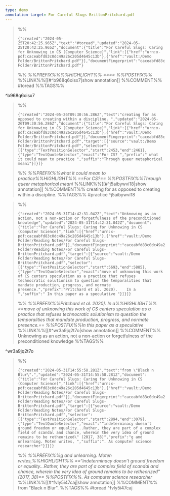 ```yaml
---
type: demo
annotation-target: For Careful Slugs-BrittonPritchard.pdf
---
```




>%%
>```annotation-json
>{"created":"2024-05-25T20:42:25.965Z","text":"#toread","updated":"2024-05-25T20:42:25.965Z","document":{"title":"For Careful Slugs: Caring for Unknowing in CS (Computer Science)","link":[{"href":"urn:x-pdf:caceabfd83c0dc49a26c205d4645c13b"},{"href":"vault:/Demo Folder/BrittonPritchard.pdf"}],"documentFingerprint":"caceabfd83c0dc49a26c205d4645c13b"},"uri":"vault:/Demo Folder/BrittonPritchard.pdf"}
>```
>%%
>*%%PREFIX%%%%HIGHLIGHT%% ==== %%POSTFIX%%*
>%%LINK%%[[#^b968q6oisx7|show annotation]]
>%%COMMENT%%
>#toread
>%%TAGS%%
>
^b968q6oisx7


>%%
>```annotation-json
>{"created":"2024-05-26T09:30:56.286Z","text":"creating for as opposed to creating within a discipline. ","updated":"2024-05-26T09:30:56.286Z","document":{"title":"For Careful Slugs: Caring for Unknowing in CS (Computer Science)","link":[{"href":"urn:x-pdf:caceabfd83c0dc49a26c205d4645c13b"},{"href":"vault:/Demo Folder/BrittonPritchard.pdf"}],"documentFingerprint":"caceabfd83c0dc49a26c205d4645c13b"},"uri":"vault:/Demo Folder/BrittonPritchard.pdf","target":[{"source":"vault:/Demo Folder/BrittonPritchard.pdf","selector":[{"type":"TextPositionSelector","start":2453,"end":2461},{"type":"TextQuoteSelector","exact":"For CS? ","prefix":" what it could mean to practice ","suffix":"Through queer metaphorical meani"}]}]}
>```
>%%
>*%%PREFIX%%what it could mean to practice%%HIGHLIGHT%% ==For CS?== %%POSTFIX%%Through queer metaphorical meani*
>%%LINK%%[[#^j5aibywvi18|show annotation]]
>%%COMMENT%%
>creating for as opposed to creating within a discipline. 
>%%TAGS%%
>#practice
^j5aibywvi18


>%%
>```annotation-json
>{"created":"2024-05-31T14:42:31.042Z","text":"Unknowing as an action, not a non-action or forgetfulness of the preconditioned knowledge","updated":"2024-05-31T14:42:31.042Z","document":{"title":"For Careful Slugs: Caring for Unknowing in CS (Computer Science)","link":[{"href":"urn:x-pdf:caceabfd83c0dc49a26c205d4645c13b"},{"href":"vault:/Demo Folder/Reading Notes/For Careful Slugs-BrittonPritchard.pdf"}],"documentFingerprint":"caceabfd83c0dc49a26c205d4645c13b"},"uri":"vault:/Demo Folder/Reading Notes/For Careful Slugs-BrittonPritchard.pdf","target":[{"source":"vault:/Demo Folder/Reading Notes/For Careful Slugs-BrittonPritchard.pdf","selector":[{"type":"TextPositionSelector","start":5693,"end":5885},{"type":"TextQuoteSelector","exact":"move of unknowing this work of CS centers speculation as a practice that refuses technocratic solutionism to question the temporalities that mandate production, progress, and normate presence.","prefix":"Pritchard et al. 2020).    In a ","suffix":" In this paper as a speculative "}]}]}
>```
>%%
>*%%PREFIX%%Pritchard et al. 2020).    In a%%HIGHLIGHT%% ==move of unknowing this work of CS centers speculation as a practice that refuses technocratic solutionism to question the temporalities that mandate production, progress, and normate presence.== %%POSTFIX%%In this paper as a speculative*
>%%LINK%%[[#^wr3a9jq2t7o|show annotation]]
>%%COMMENT%%
>Unknowing as an action, not a non-action or forgetfulness of the preconditioned knowledge
>%%TAGS%%
>
^wr3a9jq2t7o


>%%
>```annotation-json
>{"created":"2024-05-31T14:55:58.281Z","text":"from \"Black n Blur\".","updated":"2024-05-31T14:55:58.281Z","document":{"title":"For Careful Slugs: Caring for Unknowing in CS (Computer Science)","link":[{"href":"urn:x-pdf:caceabfd83c0dc49a26c205d4645c13b"},{"href":"vault:/Demo Folder/Reading Notes/For Careful Slugs-BrittonPritchard.pdf"}],"documentFingerprint":"caceabfd83c0dc49a26c205d4645c13b"},"uri":"vault:/Demo Folder/Reading Notes/For Careful Slugs-BrittonPritchard.pdf","target":[{"source":"vault:/Demo Folder/Reading Notes/For Careful Slugs-BrittonPritchard.pdf","selector":[{"type":"TextPositionSelector","start":2894,"end":3079},{"type":"TextQuoteSelector","exact":"“indeterminacy doesn’t ground freedom or equality...Rather, they are part of a complex field of scandal and chance, wherein the very idea of ground remains to be retheorized\" (2017, 38)","prefix":"g and unlearning. Moten writes, ","suffix":". As computer science researcher"}]}]}
>```
>%%
>*%%PREFIX%%g and unlearning. Moten writes,%%HIGHLIGHT%% ==“indeterminacy doesn’t ground freedom or equality...Rather, they are part of a complex field of scandal and chance, wherein the very idea of ground remains to be retheorized" (2017, 38)== %%POSTFIX%%. As computer science researcher*
>%%LINK%%[[#^fvly5i47caj|show annotation]]
>%%COMMENT%%
>from "Black n Blur".
>%%TAGS%%
>#toread
^fvly5i47caj
